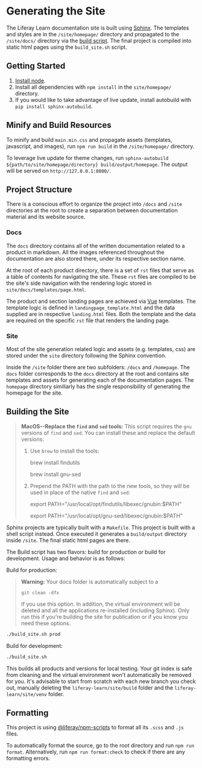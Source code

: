 # Generating the Site

The Liferay Learn documentation site is built using [Sphinx](http://www.sphinx-doc.org/en/master/). The templates and styles are in the `/site/homepage/` directory and propagated to the `/site/docs/` directory via the [build script](#build-resources). The final project is compiled into static html pages using the `build_site.sh` script.

## Getting Started

1. [Install node](https://nodejs.org/en/).
2. Install all dependencies with `npm install` in the `site/homepage/` directory.
3. If you would like to take advantage of live update, install autobuild with `pip install sphinx-autobuild`.

## Minify and Build Resources

To minify and build `main.min.css` and propagate assets (templates, javascript, and images), run `npm run build` in the `/site/homepage/` directory.

To leverage live update for theme changes, run `sphinx-autobuild ${path/to/site/homepage/directory} build/output/homepage`. The output will be served on `http://127.0.0.1:8000/`.

## Project Structure

There is a conscious effort to organize the project into `/docs` and `/site` directories at the root to create a separation between documentation material and its website source.

### Docs

The `docs` directory contains all of the written documentation related to a product in markdown. All the images referenced throughout the documentation are also stored there, under its respective section name.

At the root of each product directory, there is a set of `rst` files that serve as a table of contents for navigating the site. These `rst` files are compiled to be the site's side navigation with the rendering logic stored in `site/docs/templates/page.html`.

The product and section landing pages are achieved via [Vue](https://vuejs.org/) templates. The template logic is defined in `landingpage_template.html` and the data supplied are in respective `landing.html` files. Both the template and the data are required on the specific `rst` file that renders the landing page.

### Site

Most of the site generation related logic and assets (e.g. templates, css) are stored under the `site` directory following the Sphinx convention.

Inside the `/site` folder there are two subfolders: `/docs` and `/homepage`. The `docs` folder corresponds to the `docs` directory at the root and contains site templates and assets for generating each of the documentation pages. The `homepage` directory similiarly has the single responsibility of generating the homepage for the site.

## Building the Site

> **MacOS--Replace the `find` and `sed` tools:**
> This script requires the `gnu` versions of `find` and `sed`. You can install these and replace the default versions:
>
> 1. Use `brew` to install the tools:
>
>     brew install findutils
>
>     brew install gnu-sed
>
> 2. Prepend the PATH with the path to the new tools, so they will be used in place of the native `find` and `sed`:
>
>     export PATH="/usr/local/opt/findutils/libexec/gnubin:\$PATH"
>
>     export PATH="/usr/local/opt/gnu-sed/libexec/gnubin:\$PATH"

Sphinx projects are typically built with a `Makefile`. This project is built with a shell script instead. Once executed it generates a `build/output` directory inside `/site`. The final static html pages are there.

The Build script has two flavors: build for production or build for development. Usage and behavior is as follows:

Build for production:

> **Warning:** Your docs folder is automatically subject to a
>
> `git clean -dfx`
>
> If you use this option. In addition, the virtual environment will be deleted and all the applications re-installed (including Sphinx). Only run this if you're building the site for publication or if you know you need these options.

```bash
./build_site.sh prod
```

Build for development:

```bash
./build_site.sh
```

This builds all products and versions for local testing. Your git index is safe from cleaning and the virtual environment won't automatically be removed for you. It's advisable to start from scratch with each new branch you check out, manually deleting the `liferay-learn/site/build` folder and the `liferay-learn/site/venv` folder.

## Formatting

This project is using [@liferay/npm-scripts](https://github.com/liferay/liferay-frontend-projects/tree/master/projects/npm-tools) to format all its `.scss` and `.js` files.

To automatically format the source, go to the root directory and run `npm run format`. Alternatively, run `npm run format:check` to check if there are any formatting errors.
